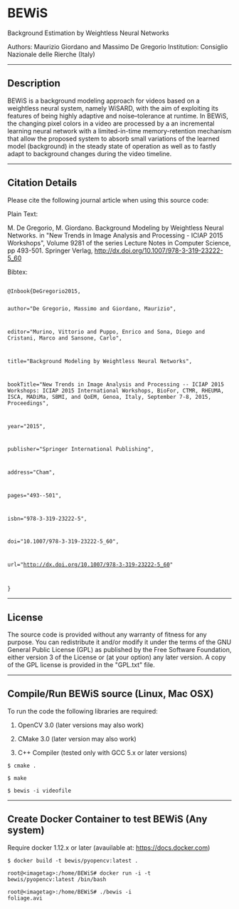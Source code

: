 # BEWiS
Background Estimation by Weightless Neural Networks

Authors: Maurizio Giordano and Massimo De Gregorio
Institution:  Consiglio Nazionale delle Rierche (Italy)

----------------------
Description
----------------------

BEWiS is a background modeling approach for videos based on a weightless neural system, 
namely WiSARD, with the aim of exploiting its features of being highly adaptive and 
noise–tolerance at runtime.
In BEWiS, the changing pixel colors in a video are processed by a an incremental 
learning neural network with a limited-in-time memory-retention mechanism that allow the
proposed system to absorb small variations of the learned model (background) 
in the steady state of operation as well as to  fastly adapt to background 
changes during the video timeline.

----------------------
Citation Details
----------------------
  
Please cite the following journal article when using this source code:

Plain Text:

 M. De Gregorio, M. Giordano.
 Background Modeling by Weightless Neural Networks.
 in "New Trends in Image Analysis and Processing - ICIAP 2015 Workshops", 
 Volume 9281 of the series Lecture Notes in Computer Science, pp 493-501.
 Springer Verlag, http://dx.doi.org/10.1007/978-3-319-23222-5_60 
 
Bibtex:

<code>
@Inbook{DeGregorio2015,

author="De Gregorio, Massimo and Giordano, Maurizio",

editor="Murino, Vittorio and Puppo, Enrico and Sona, Diego and Cristani, Marco and Sansone, Carlo",

title="Background Modeling by Weightless Neural Networks",

bookTitle="New Trends in Image Analysis and Processing -- ICIAP 2015 Workshops: ICIAP 2015 International Workshops, BioFor, CTMR, RHEUMA, ISCA, MADiMa, SBMI, and QoEM, Genoa, Italy, September 7-8, 2015, Proceedings",

year="2015",

publisher="Springer International Publishing",

address="Cham",

pages="493--501",

isbn="978-3-319-23222-5",

doi="10.1007/978-3-319-23222-5_60",

url="http://dx.doi.org/10.1007/978-3-319-23222-5_60"

}
</code>

----------------------
License
----------------------
  
The source code is provided without any warranty of fitness for any purpose.
You can redistribute it and/or modify it under the terms of the
GNU General Public License (GPL) as published by the Free Software Foundation,
either version 3 of the License or (at your option) any later version.
A copy of the GPL license is provided in the "GPL.txt" file.

----------------------
Compile/Run BEWiS source (Linux, Mac OSX)
----------------------

To run the code the following libraries are required:

1. OpenCV 3.0 (later versions may also work)

2. CMake  3.0  (later version may also work)

3. C++ Compiler (tested only with GCC 5.x or later versions)

<code>$ cmake .</code>

<code>$ make</code>

<code>$ bewis  -i videofile</code>

----------------------
Create Docker Container to test BEWiS (Any system)
----------------------

Require docker 1.12.x or later (avauilable at: https://docs.docker.com)

<code>$ docker build -t bewis/pyopencv:latest .</code>

<code>root@\<imagetag\>:/home/BEWiS# docker run -i -t bewis/pyopencv:latest /bin/bash</code>

<code>root@\<imagetag\>:/home/BEWiS# ./bewis  -i foliage.avi</code>


